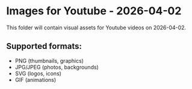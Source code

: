 # Images for Youtube - 2026-04-02

This folder will contain visual assets for Youtube videos on 2026-04-02.

## Supported formats:
- PNG (thumbnails, graphics)
- JPG/JPEG (photos, backgrounds)
- SVG (logos, icons)
- GIF (animations)
